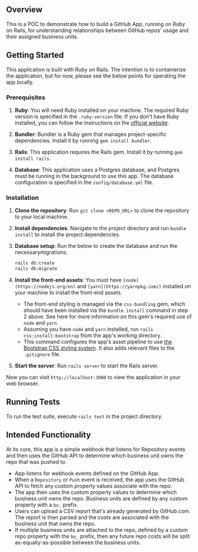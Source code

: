 ## Overview 

This is a POC to demonstrate how to build a GitHub App, running on Ruby on Rails, for understanding relationships between GitHub repos' usage and their assigned business units. 


## Getting Started

This application is built with Ruby on Rails. The intention is to containerize the application, but for now, please see the below points for operating the app locally.

### Prerequisites

1. **Ruby**: You will need Ruby installed on your machine. The required Ruby version is specified in the `.ruby-version` file. If you don't have Ruby installed, you can follow the instructions on the [official website](https://www.ruby-lang.org/en/documentation/installation/).

2. **Bundler**: Bundler is a Ruby gem that manages project-specific dependencies. Install it by running `gem install bundler`.

3. **Rails**: This application requires the Rails gem. Install it by running `gem install rails`.

4. **Database**: This application uses a Postgres database, and Postgres must be running in the background to use this app. The database configuration is specified in the `config/database.yml` file. 

### Installation

1. **Clone the repository**: Run `git clone <REPO_URL>` to clone the repository to your local machine.

2. **Install dependencies**: Navigate to the project directory and run `bundle install` to install the project dependencies.

3. **Database setup**: Run the below to create the database and run the necessarymigrations:
   ```bash
   rails db:create
   rails db:migrate
   ```

4. **Install the front-end assets**: You must have `[node](https://nodejs.org/en)` and `[yarn](https://yarnpkg.com/)` installed on your machine to install the front-end assets.
   - The front-end styling is managed via the `css-bundling` gem, which should have been installed via the `bundle install` command in step 2 above. See here for more information on this gem's required use of `node` and `yarn`.
   - Assuming you have `node` and `yarn` installed, run `rails css:install:bootstrap` from the app's working directory. 
   - This command configures the app's asset pipeline to use [the Bootstrap CSS styling system](https://getbootstrap.com/). It also adds relevant files to the `.gitignore` file.

5. **Start the server**: Run `rails server` to start the Rails server.

Now you can visit `http://localhost:3000` to view the application in your web browser.

## Running Tests

To run the test suite, execute `rails test` in the project directory.

## Intended Functionality 

At its core, this app is a simple webhook that listens for Repository events and then uses the GitHub API to determine which business unit owns the repo that was pushed to.

- App listens for webhook events defined on the GitHub App.
- When a `Repository` or `Push` event is received, the app uses the GitHub API to fetch any custom property values associate with the repo. 
- The app then uses the custom property values to determine which business unit owns the repo. Business units are defined by any custom property with a `bu_` prefix.
- Users can upload a CSV report that's already generated by GitHub.com. The report is then parsed and the costs are associated with the business unit that owns the repo.
- If multiple business units are attached to the repo, defined by a custom repo property with the `bu_` prefix, then any future repo costs will be split as-equally-as-possible between the business units.  
